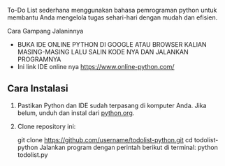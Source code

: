To-Do List sederhana menggunakan bahasa pemrograman python untuk membantu Anda mengelola tugas sehari-hari dengan mudah dan efisien.

Cara Gampang Jalaninnya
- BUKA IDE ONLINE PYTHON DI GOOGLE ATAU BROWSER KALIAN MASING-MASING LALU SALIN KODE NYA DAN JALANKAN PROGRAMNYA
- Ini link IDE online nya https://www.online-python.com/

## Cara Instalasi

1. Pastikan Python dan IDE sudah terpasang di komputer Anda. Jika belum, unduh dan instal dari [python.org](https://www.python.org/).

2. Clone repository ini:

   git clone https://github.com/username/todolist-python.git
   cd todolist-python
Jalankan program dengan perintah berikut di terminal:
python todolist.py
